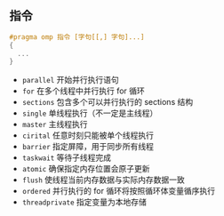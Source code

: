 ## 指令

```c++
#pragma omp 指令 [字句[[,] 字句]...]
{
  ...  
}
```

* `parallel` 开始并行执行语句
* `for` 在多个线程中并行执行 for 循环
* `sections` 包含多个可以并行执行的 sections 结构
* `single` 单线程执行（不一定是主线程）
* `master` 主线程执行
* `cirital` 任意时刻只能被单个线程执行
* `barrier` 指定屏障，用于同步所有线程
* `taskwait` 等待子线程完成
* `atomic` 确保指定内存位置会原子更新
* `flush` 使线程当前内存数据与实际内存数据一致
* `ordered` 并行执行的 for 循环将按照循环体变量循序执行
* `threadprivate` 指定变量为本地存储

